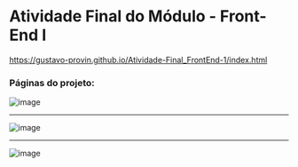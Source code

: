 # Atividade Final do Módulo - Front-End I

https://gustavo-provin.github.io/Atividade-Final_FrontEnd-1/index.html


### Páginas do projeto:


![image](https://github.com/Gustavo-Provin/Atividade-Final_FrontEnd-1/assets/141770162/db889d06-e6b9-4396-8d9a-bc01fe0b9806)


---

![image](https://github.com/Gustavo-Provin/Atividade-Final_FrontEnd-1/assets/141770162/00f74d81-696c-48e9-929c-97b883439a91)


---

![image](https://github.com/Gustavo-Provin/Atividade-Final_FrontEnd-1/assets/141770162/5f1e4301-4180-4505-b260-e29ac831105f)


